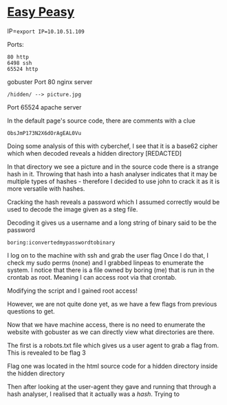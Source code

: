 # [Easy Peasy](https://tryhackme.com/room/easypeasyctf)

IP=`export IP=10.10.51.109`

Ports:
```
80 http
6498 ssh
65524 http
```

gobuster
Port 80
nginx server
```
/hidden/ --> picture.jpg
```

Port 65524
apache server

In the default page's source code, there are comments with a clue
```
ObsJmP173N2X6dOrAgEAL0Vu
```
Doing some analysis of this with cyberchef, I see that it is a base62 cipher which when decoded reveals a hidden directory [REDACTED]

In that directory we see a picture and in the source code there is a strange hash in it.
Throwing that hash into a hash analyser indicates that it may be multiple types of hashes - therefore I decided to use john to crack it as it is more versatile with hashes.

Cracking the hash reveals a password which I assumed correctly would be used to decode the image given as a steg file.

Decoding it gives us a username and a long string of binary said to be the password

`boring:iconvertedmypasswordtobinary`

I log on to the machine with ssh and grab the user flag
Once I do that, I check my sudo perms (none) and I grabbed linpeas to enumerate the system. I notice that there is a file owned by boring (me) that is run in the crontab as root. Meaning I can access root via that crontab.

Modifying the script and I gained root access! 

However, we are not quite done yet, as we have a few flags from previous questions to get.

Now that we have machine access, there is no need to enumerate the website with gobuster as we can directly view what directories are there.

The first is a robots.txt file which gives us a user agent to grab a flag from. This is revealed to be flag 3

Flag one was located in the html source code for a hidden directory inside the hidden directory

Then after looking at the user-agent they gave and running that through a hash analyser, I realised that it actually was a _hash_. Trying to 
